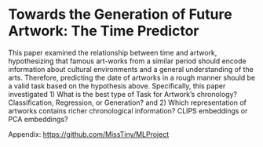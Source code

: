 # Towards the Generation of Future Artwork: The Time Predictor
This paper examined the relationship between time and artwork, hypothesizing that famous art-works from a similar period should encode information about cultural environments and a general understanding of the arts. Therefore, predicting the date of artworks in a rough manner should be a valid task based on the hypothesis above. Specifically, this paper investigated 1) What is the best type of Task for Artwork’s chronology? Classification, Regression, or Generation? and 2) Which representation of artworks contains richer chronological information? CLIPS embeddings or PCA embeddings?

Appendix:
https://github.com/MissTiny/MLProject
